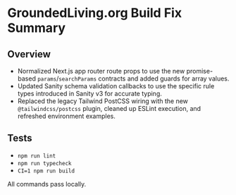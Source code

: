 # GroundedLiving.org Build Fix Summary

## Overview
- Normalized Next.js app router route props to use the new promise-based `params`/`searchParams` contracts and added guards for array values.
- Updated Sanity schema validation callbacks to use the specific rule types introduced in Sanity v3 for accurate typing.
- Replaced the legacy Tailwind PostCSS wiring with the new `@tailwindcss/postcss` plugin, cleaned up ESLint execution, and refreshed environment examples.

## Tests
- `npm run lint`
- `npm run typecheck`
- `CI=1 npm run build`

All commands pass locally.

